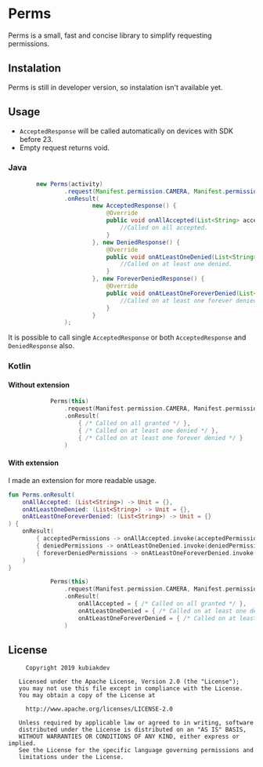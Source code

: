 # Perms

Perms is a small, fast and concise library to simplify requesting permissions.

## Instalation

Perms is still in developer version, so instalation isn't available yet.

## Usage

- `AcceptedResponse` will be called automatically on devices with SDK before 23.
- Empty request returns void.


### Java

```java
        new Perms(activity)
                .request(Manifest.permission.CAMERA, Manifest.permission.WRITE_EXTERNAL_STORAGE)
                .onResult(
                        new AcceptedResponse() {
                            @Override
                            public void onAllAccepted(List<String> acceptedPermissions) {
                                //Called on all accepted.
                            }
                        }, new DeniedResponse() {
                            @Override
                            public void onAtLeastOneDenied(List<String> deniedPermissions) {
                                //Called on at least one denied.
                            }
                        }, new ForeverDeniedResponse() {
                            @Override
                            public void onAtLeastOneForeverDenied(List<String> foreverDeniedPermissions) {
                                //Called on at least one forever denied.
                            }
                        }
                );
```

It is possible to call single `AcceptedResponse` or both `AcceptedResponse` and `DeniedResponse` also.

### Kotlin

#### Without extension

```kotlin
            Perms(this)
                .request(Manifest.permission.CAMERA, Manifest.permission.WRITE_EXTERNAL_STORAGE)
                .onResult(
                    { /* Called on all granted */ },
                    { /* Called on at least one denied */ },
                    { /* Called on at least one forever denied */ }
                )
```
#### With extension

I made an extension for more readable usage.

```kotlin
fun Perms.onResult(
    onAllAccepted: (List<String>) -> Unit = {},
    onAtLeastOneDenied: (List<String>) -> Unit = {},
    onAtLeastOneForeverDenied: (List<String>) -> Unit = {}
) {
    onResult(
        { acceptedPermissions -> onAllAccepted.invoke(acceptedPermissions) },
        { deniedPermissions -> onAtLeastOneDenied.invoke(deniedPermissions) },
        { foreverDeniedPermissions -> onAtLeastOneForeverDenied.invoke(foreverDeniedPermissions) }
    )
}
```

```kotlin
            Perms(this)
                .request(Manifest.permission.CAMERA, Manifest.permission.WRITE_EXTERNAL_STORAGE)
                .onResult(
                    onAllAccepted = { /* Called on all granted */ },
                    onAtLeastOneDenied = { /* Called on at least one denied */ },
                    onAtLeastOneForeverDenied = { /* Called on at least one forever denied */ }
                )
```

## License

```
     Copyright 2019 kubiakdev

   Licensed under the Apache License, Version 2.0 (the "License");
   you may not use this file except in compliance with the License.
   You may obtain a copy of the License at

     http://www.apache.org/licenses/LICENSE-2.0

   Unless required by applicable law or agreed to in writing, software
   distributed under the License is distributed on an "AS IS" BASIS,
   WITHOUT WARRANTIES OR CONDITIONS OF ANY KIND, either express or implied.
   See the License for the specific language governing permissions and
   limitations under the License.
```
